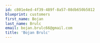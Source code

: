 ```yaml
---
id: c801e4ed-4f39-489f-8a57-08db650b5812
blueprint: customers
first_name: Bojan
last_name: Brulc
email: bojan.brulc66@gmail.com
title: 'Bojan Brulc'
---
```

